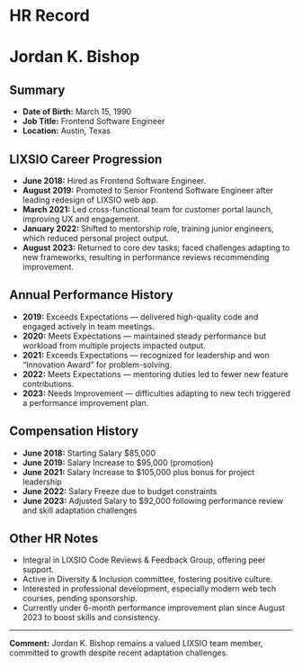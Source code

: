 # HR Record

# Jordan K. Bishop

## Summary
- **Date of Birth:** March 15, 1990  
- **Job Title:** Frontend Software Engineer  
- **Location:** Austin, Texas  

## LIXSIO Career Progression
- **June 2018:** Hired as Frontend Software Engineer.  
- **August 2019:** Promoted to Senior Frontend Software Engineer after leading redesign of LIXSIO web app.  
- **March 2021:** Led cross-functional team for customer portal launch, improving UX and engagement.  
- **January 2022:** Shifted to mentorship role, training junior engineers, which reduced personal project output.  
- **August 2023:** Returned to core dev tasks; faced challenges adapting to new frameworks, resulting in performance reviews recommending improvement.

## Annual Performance History
- **2019:** Exceeds Expectations — delivered high-quality code and engaged actively in team meetings.  
- **2020:** Meets Expectations — maintained steady performance but workload from multiple projects impacted output.  
- **2021:** Exceeds Expectations — recognized for leadership and won “Innovation Award” for problem-solving.  
- **2022:** Meets Expectations — mentoring duties led to fewer new feature contributions.  
- **2023:** Needs Improvement — difficulties adapting to new tech triggered a performance improvement plan.

## Compensation History
- **June 2018:** Starting Salary $85,000  
- **June 2019:** Salary Increase to $95,000 (promotion)  
- **June 2021:** Salary Increase to $105,000 plus bonus for project leadership  
- **June 2022:** Salary Freeze due to budget constraints  
- **June 2023:** Adjusted Salary to $92,000 following performance review and skill adaptation challenges

## Other HR Notes
- Integral in LIXSIO Code Reviews & Feedback Group, offering peer support.  
- Active in Diversity & Inclusion committee, fostering positive culture.  
- Interested in professional development, especially modern web tech courses, pending sponsorship.  
- Currently under 6-month performance improvement plan since August 2023 to boost skills and consistency.

---

**Comment:** Jordan K. Bishop remains a valued LIXSIO team member, committed to growth despite recent adaptation challenges.
